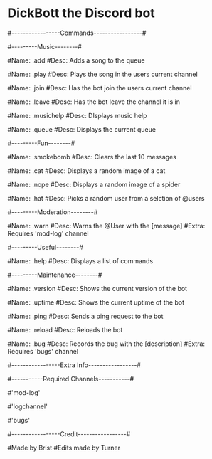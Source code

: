# DickBott the Discord bot

#-----------------Commands-----------------#


#---------Music--------#

#Name: .add
#Desc: Adds a song to the queue

#Name: .play
#Desc: Plays the song in the users current channel

#Name: .join
#Desc: Has the bot join the users current channel

#Name: .leave
#Desc: Has the bot leave the channel it is in

#Name: .musichelp
#Desc: DIsplays music help

#Name: .queue
#Desc: Displays the current queue


#---------Fun--------#

#Name: .smokebomb
#Desc: Clears the last 10 messages

#Name: .cat
#Desc: Displays a random image of a cat

#Name: .nope
#Desc: Displays a random image of a spider

#Name: .hat
#Desc: Picks a random user from a selction of @users


#---------Moderation--------#

#Name: .warn
#Desc: Warns the @User with the [message]
#Extra: Requires 'mod-log' channel


#---------Useful--------#

#Name: .help
#Desc: Displays a list of commands


#---------Maintenance--------#

#Name: .version
#Desc: Shows the current version of the bot

#Name: .uptime
#Desc: Shows the current uptime of the bot

#Name: .ping
#Desc: Sends a ping request to the bot

#Name: .reload
#Desc: Reloads the bot

#Name: .bug
#Desc: Records the bug with the [description]
#Extra: Requires 'bugs' channel


#-----------------Extra Info-----------------#


#-----------Required Channels-----------#

#'mod-log' 

#'logchannel'

#'bugs'


#-----------------Credit-----------------#

#Made by Brist
#Edits made by Turner

